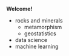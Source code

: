 **Welcome!**

* rocks and minerals
  * metamorphism
  * geostatistics
* data science
* machine learning
